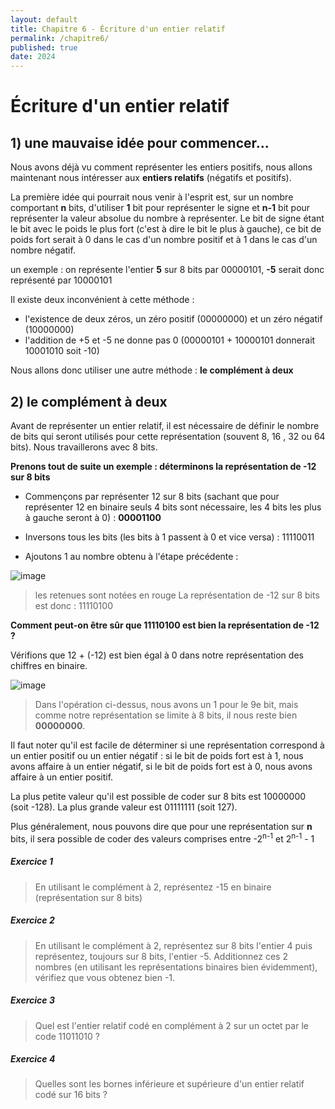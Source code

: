 ```yaml
---
layout: default
title: Chapitre 6 - Écriture d'un entier relatif
permalink: /chapitre6/
published: true
date: 2024
---
```


# Écriture d'un entier relatif

## 1) une mauvaise idée pour commencer...

Nous avons déjà vu comment représenter les entiers positifs, nous allons maintenant nous intéresser aux **entiers relatifs** (négatifs et positifs).

La première idée qui pourrait nous venir à l'esprit est, sur un nombre comportant **n** bits, d'utiliser **1** bit pour représenter le signe et **n-1** bit pour représenter la valeur absolue du nombre à représenter. Le bit de signe étant le bit avec le poids le plus fort (c'est à dire le bit le plus à gauche), ce bit de poids fort serait à 0 dans le cas d'un nombre positif et à 1 dans le cas d'un nombre négatif.

un exemple : on représente l'entier **5** sur 8 bits par 00000101, **-5** serait donc représenté par 10000101

Il existe deux inconvénient à cette méthode : 
- l'existence de deux zéros, un zéro positif (00000000) et un zéro négatif (10000000)
- l'addition de +5 et -5 ne donne pas 0 (00000101 + 10000101 donnerait 10001010 soit -10)

Nous allons donc utiliser une autre méthode : **le complément à deux**

## 2) le complément à deux

Avant de représenter un entier relatif, il est nécessaire de définir le nombre de bits qui seront utilisés pour cette représentation (souvent 8, 16 , 32 ou 64 bits). Nous travaillerons avec 8 bits.

**Prenons tout de suite un exemple : déterminons la représentation de -12 sur 8 bits**

- Commençons par représenter 12 sur 8 bits (sachant que pour représenter 12 en binaire seuls 4 bits sont nécessaire, les 4 bits les plus à gauche seront à 0) : **00001100**

- Inversons tous les bits (les bits à 1 passent à 0 et vice versa) : 11110011

- Ajoutons 1 au nombre obtenu à l'étape précédente :

![image](https://github.com/user-attachments/assets/4b570e6d-2b73-4b39-995a-efba17f19890)

> les retenues sont notées en rouge
> La représentation de -12 sur 8 bits est donc : 11110100

**Comment peut-on être sûr que 11110100 est bien la représentation de -12 ?**

Vérifions que 12 + (-12) est bien égal à 0 dans notre représentation des chiffres en binaire.

![image](https://github.com/user-attachments/assets/0c22ee83-e758-4dbb-bc6b-de14b5c9fe22)

> Dans l'opération ci-dessus, nous avons un 1 pour le 9e bit, mais comme notre représentation se limite à 8 bits, il nous reste bien **00000000**.

Il faut noter qu'il est facile de déterminer si une représentation correspond à un entier positif ou un entier négatif : si le bit de poids fort est à 1, nous avons affaire à un entier négatif, si le bit de poids fort est à 0, nous avons affaire à un entier positif.

La plus petite valeur qu'il est possible de coder sur 8 bits est 10000000 (soit -128). La plus grande valeur est 01111111 (soit 127). 

Plus généralement, nous pouvons dire que pour une représentation sur **n** bits, il sera possible de coder des valeurs comprises entre -2<sup>n-1</sup> et 2<sup>n-1</sup> - 1

##### Exercice 1
>
>En utilisant le complément à 2, représentez -15 en binaire (représentation sur 8 bits)

##### Exercice 2
>
>En utilisant le complément à 2, représentez sur 8 bits l'entier 4 puis représentez, toujours sur 8 bits, l'entier -5. Additionnez ces 2 nombres (en utilisant les représentations binaires bien évidemment), vérifiez que vous obtenez bien -1.

##### Exercice 3
>
>Quel est l'entier relatif codé en complément à 2 sur un octet par le code 11011010 ?

##### Exercice 4
>
>Quelles sont les bornes inférieure et supérieure d'un entier relatif codé sur 16 bits ?
